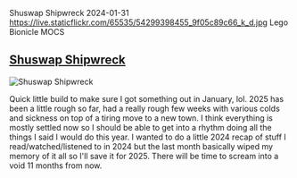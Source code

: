 Shuswap Shipwreck
2024-01-31
https://live.staticflickr.com/65535/54299398455_9f05c89c66_k_d.jpg
Lego Bionicle MOCS

## [Shuswap Shipwreck](https://www.flickr.com/photos/fuzz-e/54299398455)

![Shuswap Shipwreck](https://live.staticflickr.com/65535/54177497560_6b1e868c76_k_d.jpg "Obsidian Sentinel")

Quick little build to make sure I got something out in January, lol. 2025 has been a little rough so far, had a really rough few weeks with various colds and sickness on top of a tiring move to a new town. I think everything is mostly settled now so I should be able to get into a rhythm doing all the things I said I would do this year. I wanted to do a little 2024 recap of stuff I read/watched/listened to in 2024 but the last month basically wiped my memory of it all so I'll save it for 2025. There will be time to scream into a void 11 months from now. 
